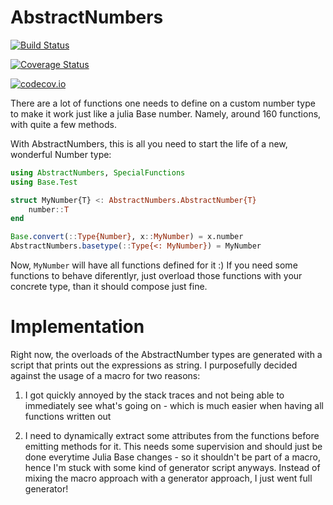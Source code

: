 # AbstractNumbers

[![Build Status](https://travis-ci.org/SimonDanisch/AbstractNumbers.jl.svg?branch=master)](https://travis-ci.org/SimonDanisch/AbstractNumbers.jl)

[![Coverage Status](https://coveralls.io/repos/SimonDanisch/AbstractNumbers.jl/badge.svg?branch=master&service=github)](https://coveralls.io/github/SimonDanisch/AbstractNumbers.jl?branch=master)

[![codecov.io](http://codecov.io/github/SimonDanisch/AbstractNumbers.jl/coverage.svg?branch=master)](http://codecov.io/github/SimonDanisch/AbstractNumbers.jl?branch=master)

There are a lot of functions one needs to define on a custom number type to make it work just like a julia Base number.
Namely, around 160 functions, with quite a few methods.

With AbstractNumbers, this is all you need to start the life of a new, wonderful Number type:

```Julia
using AbstractNumbers, SpecialFunctions
using Base.Test

struct MyNumber{T} <: AbstractNumbers.AbstractNumber{T}
    number::T
end

Base.convert(::Type{Number}, x::MyNumber) = x.number
AbstractNumbers.basetype(::Type{<: MyNumber}) = MyNumber

```

Now, `MyNumber` will have all functions defined for it :)
If you need some functions to behave diferentlyr, just overload those functions with your concrete type, than it should compose just fine.


# Implementation

Right now, the overloads of the AbstractNumber types are generated with a script that prints out the expressions as string.
I purposefully decided against the usage of a macro for two reasons:

1) I got quickly annoyed by the stack traces and not being able to immediately see what's going on - which is much easier when having all functions written out

2) I need to dynamically extract some attributes from the functions before emitting methods for it. This needs some supervision and should just be done everytime Julia Base changes - so it shouldn't be part of a macro, hence I'm stuck with some kind of generator script anyways. Instead of mixing the macro approach with a generator approach, I just went full generator!
